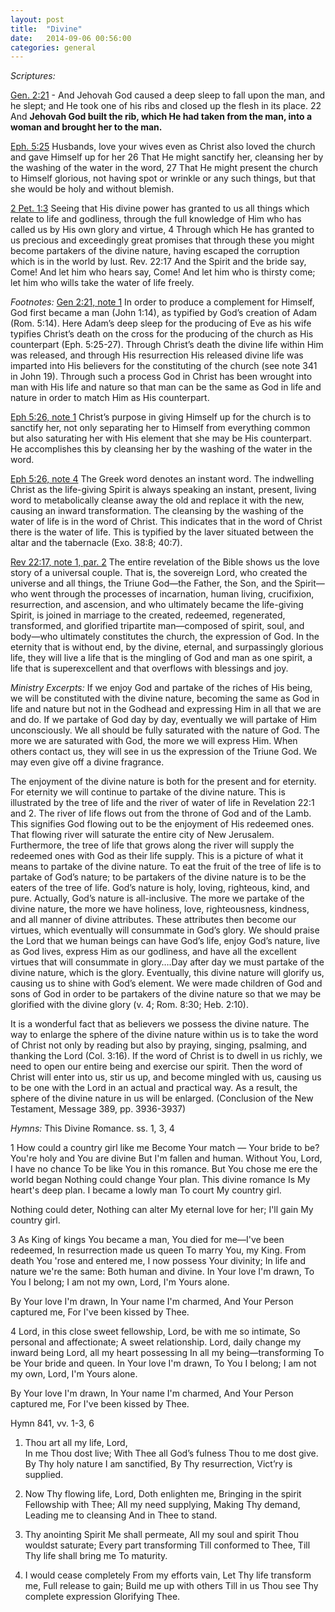 ```yaml
---
layout: post
title:  "Divine"
date:   2014-09-06 00:56:00
categories: general
---
```


_Scriptures:_
  
[Gen. 2:21]() -  And Jehovah God caused a deep sleep to fall upon the man, and he slept; and He took one of his ribs and closed up the flesh in its place. 22  And __Jehovah God built the rib, which He had taken from the man, into a woman and brought her to the man.__

[Eph. 5:25]()  Husbands, love your wives even as Christ also loved the church and gave Himself up for her  26  That He might sanctify her, cleansing her by the washing of the water in the word, 27  That He might present the church to Himself glorious, not having spot or wrinkle or any such things, but that she would be holy and without blemish.

[2 Pet. 1:3]()  Seeing that His divine power has granted to us all things which relate to life and godliness, through the full knowledge of Him who has called us by His own glory and virtue, 4  Through which He has granted to us precious and exceedingly great promises that through these you might become partakers of the divine nature, having escaped the corruption which is in the world by lust.
Rev. 22:17  And the Spirit and the bride say, Come! And let him who hears say, Come! And let him who is thirsty come; let him who wills take the water of life freely.

_Footnotes:_
[Gen 2:21, note 1]()  In order to produce a complement for Himself, God first became a man (John 1:14), as typified by God’s creation of Adam (Rom. 5:14). Here Adam’s deep sleep for the producing of Eve as his wife typifies Christ’s death on the cross for the producing of the church as His counterpart (Eph. 5:25-27). Through Christ’s death the divine life within Him was released, and through His resurrection His released divine life was imparted into His believers for the constituting of the church (see note 341 in John 19). Through such a process God in Christ has been wrought into man with His life and nature so that man can be the same as God in life and nature in order to match Him as His counterpart.

[Eph 5:26, note 1]()  Christ’s purpose in giving Himself up for the church is to sanctify her, not only separating her to Himself from everything common but also saturating her with His element that she may be His counterpart. He accomplishes this by cleansing her by the washing of the water in the word.

[Eph 5:26, note 4]()  The Greek word denotes an instant word. The indwelling Christ as the life-giving Spirit is always speaking an instant, present, living word to metabolically cleanse away the old and replace it with the new, causing an inward transformation. The cleansing by the washing of the water of life is in the word of Christ. This indicates that in the word of Christ there is the water of life. This is typified by the laver situated between the altar and the tabernacle (Exo. 38:8; 40:7).

[Rev 22:17, note 1, par. 2]()  The entire revelation of the Bible shows us the love story of a universal couple. That is, the sovereign Lord, who created the universe and all things, the Triune God—the Father, the Son, and the Spirit—who went through the processes of incarnation, human living, crucifixion, resurrection, and ascension, and who ultimately became the life-giving Spirit, is joined in marriage to the created, redeemed, regenerated, transformed, and glorified tripartite man—composed of spirit, soul, and body—who ultimately constitutes the church, the expression of God. In the eternity that is without end, by the divine, eternal, and surpassingly glorious life, they will live a life that is the mingling of God and man as one spirit, a life that is superexcellent and that overflows with blessings and joy.
 
_Ministry Excerpts:_
If we enjoy God and partake of the riches of His being, we will be constituted with the divine nature, becoming the same as God in life and nature but not in the Godhead and expressing Him in all that we are and do. If we partake of God day by day, eventually we will partake of Him unconsciously. We all should be fully saturated with the nature of God. The more we are saturated with God, the more we will express Him. When others contact us, they will see in us the expression of the Triune God. We may even give off a divine fragrance.

The enjoyment of the divine nature is both for the present and for eternity. For eternity we will continue to partake of the divine nature. This is illustrated by the tree of life and the river of water of life in Revelation 22:1 and 2. The river of life flows out from the throne of God and of the Lamb. This signifies God flowing out to be the enjoyment of His redeemed ones. That flowing river will saturate the entire city of New Jerusalem. Furthermore, the tree of life that grows along the river will supply the redeemed ones with God as their life supply. This is a picture of what it means to partake of the divine nature. To eat the fruit of the tree of life is to partake of God’s nature; to be partakers of the divine nature is to be the eaters of the tree of life. God’s nature is holy, loving, righteous, kind, and pure. Actually, God’s nature is all-inclusive. The more we partake of the divine nature, the more we have holiness, love, righteousness, kindness, and all manner of divine attributes. These attributes then become our virtues, which eventually will consummate in God’s glory. We should praise the Lord that we human beings can have God’s life, enjoy God’s nature, live as God lives, express Him as our godliness, and have all the excellent virtues that will consummate in glory….Day after day we must partake of the divine nature, which is the glory. Eventually, this divine nature will glorify us, causing us to shine with God’s element. We were made children of God and sons of God in order to be partakers of the divine nature so that we may be glorified with the divine glory (v. 4; Rom. 8:30; Heb. 2:10).

It is a wonderful fact that as believers we possess the divine nature. The way to enlarge the sphere of the divine nature within us is to take the word of Christ not only by reading but also by praying, singing, psalming, and thanking the Lord (Col. 3:16). If the word of Christ is to dwell in us richly, we need to open our entire being and exercise our spirit. Then the word of Christ will enter into us, stir us up, and become mingled with us, causing us to be one with the Lord in an actual and practical way. As a result, the sphere of the divine nature in us will be enlarged.  (Conclusion of the New Testament, Message 389, pp. 3936-3937)

_Hymns:_
This Divine Romance. ss. 1, 3, 4

 1  How could a country girl like me
Become Your match — Your bride to be?
You're holy and You are divine
But I'm fallen and human.
Without You, Lord, I have no chance
To be like You in this romance.
But You chose me ere the world began
Nothing could change Your plan.
This divine romance
Is My heart's deep plan.
I became a lowly man
To court My country girl.

Nothing could deter,
Nothing can alter
My eternal love for her;
I'll gain My country girl.

3 As King of kings You became a man,
You died for me—I've been redeemed,
In resurrection made us queen
To marry You, my King.
From death You 'rose and entered me,
I now possess Your divinity;
In life and nature we're the same:
Both human and divine.
In Your love I'm drawn,
To You I belong;
I am not my own, Lord,
I'm Yours alone.

By Your love I'm drawn,
In Your name I'm charmed,
And Your Person captured me,
For I've been kissed by Thee.

4 Lord, in this close sweet fellowship,
Lord, be with me so intimate,
So personal and affectionate;
A sweet relationship.
Lord, daily change my inward being
Lord, all my heart possessing
In all my being—transforming
To be Your bride and queen.
In Your love I'm drawn,
To You I belong;
I am not my own, Lord,
I'm Yours alone.

By Your love I'm drawn,
In Your name I'm charmed,
And Your Person captured me,
For I've been kissed by Thee.

Hymn 841, vv. 1-3, 6
1.  Thou art all my life, Lord,   
      In me Thou dost live;
    With Thee all God’s fulness
      Thou to me dost give.
    By Thy holy nature
      I am sanctified,
    By Thy resurrection,
      Vict’ry is supplied.

2.  Now Thy flowing life, Lord,
      Doth enlighten me,
    Bringing in the spirit
      Fellowship with Thee;
    All my need supplying,
      Making Thy demand,
    Leading me to cleansing
      And in Thee to stand.

3.  Thy anointing Spirit
      Me shall permeate,
    All my soul and spirit
      Thou wouldst saturate;
    Every part transforming
      Till conformed to Thee,
    Till Thy life shall bring me
      To maturity.

6.  I would cease completely
      From my efforts vain,
    Let Thy life transform me,
      Full release to gain;
    Build me up with others
      Till in us Thou see
    Thy complete expression
   Glorifying Thee.
